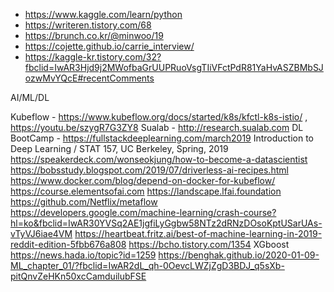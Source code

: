 * https://www.kaggle.com/learn/python
* https://writeren.tistory.com/68
* https://brunch.co.kr/@minwoo/19
* https://cojette.github.io/carrie_interview/
* https://kaggle-kr.tistory.com/32?fbclid=IwAR3Hjd9j2MWofbaGrUUPRuoVsgTIiVFctPdR81YaHvASZBMbSJozwMvYQcE#recentComments


AI/ML/DL

Kubeflow - https://www.kubeflow.org/docs/started/k8s/kfctl-k8s-istio/ , https://youtu.be/szygR7G3ZY8
Sualab - http://research.sualab.com
DL BootCamp - https://fullstackdeeplearning.com/march2019
Introduction to Deep Learning / STAT 157, UC Berkeley, Spring, 2019
https://speakerdeck.com/wonseokjung/how-to-become-a-datascientist
https://bobsstudy.blogspot.com/2019/07/driverless-ai-recipes.html
https://www.docker.com/blog/depend-on-docker-for-kubeflow/
https://course.elementsofai.com
https://landscape.lfai.foundation
https://github.com/Netflix/metaflow
https://developers.google.com/machine-learning/crash-course?hl=ko&fbclid=IwAR30YVSq2AE1jgfiLyGgbw58NTz2dRNzDOsoKptUSarUAs-vTyVJ6iae4VM
https://heartbeat.fritz.ai/best-of-machine-learning-in-2019-reddit-edition-5fbb676a808
https://bcho.tistory.com/1354 XGboost
https://news.hada.io/topic?id=1259
https://benghak.github.io/2020-01-09-ML_chapter_01/?fbclid=IwAR2dL_qh-0OevcLWZjZgD3BDJ_q5sXb-pitQnvZeHKn50xcCamduilubFSE
